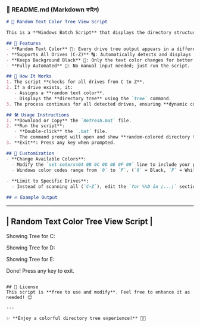 ### 📝 **README.md** (Markdown ফাইল)  

```md
# 🎨 Random Text Color Tree View Script

This is a **Windows Batch Script** that displays the directory structure of all available drives (**C to Z**) with **random text colors** each time it is executed. The script ensures that only **existing drives** are processed, keeping the background black while changing the text color randomly.

## 🚀 Features
- **Random Text Color** 🎨: Every drive tree output appears in a different random text color.
- **Supports All Drives (C-Z)** 🔠: Automatically detects and displays the directory tree for all available drives.
- **Keeps Background Black** 🖤: Only the text color changes for better visibility.
- **Fully Automated** 🤖: No manual input needed; just run the script.

## 📌 How It Works
1. The script **checks for all drives from C to Z**.
2. If a drive exists, it:
   - Assigns a **random text color**.
   - Displays the **directory tree** using the `tree` command.
3. The process continues for all detected drives, ensuring **dynamic color changes**.

## 🛠 Usage Instructions
1. **Download or Copy** the `Refresh.bat` file.
2. **Run the script**:
   - **Double-click** the `.bat` file.
   - The command prompt will open and show **random-colored directory trees** for all available drives.
3. **Exit**: Press any key when prompted.

## 🎯 Customization
- **Change Available Colors**:
  - Modify the `set colors=0A 0B 0C 0D 0E 0F 09` line to include your preferred color codes.
  - Windows color codes range from `0` to `F`. (`0` = Black, `F` = White, etc.).
  
- **Limit to Specific Drives**:
  - Instead of scanning all (`C-Z`), edit the `for %%D in (...)` section to include only desired drives (e.g., `C D E`).

## 🔥 Example Output
```
 ----------------------------------
 |  Random Text Color Tree View Script  |
 ----------------------------------

Showing Tree for C:\
<Directory tree structure for C:>

Showing Tree for D:\
<Directory tree structure for D:>

Showing Tree for E:\
<Directory tree structure for E:>

Done! Press any key to exit.
```

## 📜 License
This script is **free to use and modify**. Feel free to enhance it as needed! 😊

---

✨ **Enjoy a colorful directory tree experience!** 🎨🚀
```
